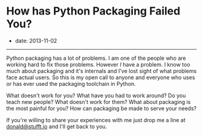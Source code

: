 # How has Python Packaging Failed You?

- date: 2013-11-02

-------------------------------------------------------------------------------

Python packaging has a lot of problems. I am one of the people who are working
hard to fix those problems. However *I* have a problem. I know too much about
packaging and it's internals and I've lost sight of what problems face actual
users. So this is my open call to anyone and everyone who uses or has ever
used the packaging toolchain in Python.

What doesn't work for you? What have you had to work around? Do you teach new
people? What doesn't work for them? What about packaging is the most painful
for you? How can packaging be made to serve your needs?

If you're willing to share your experiences with me just drop me a line at
[donald@stufft.io](mailto:donald@stufft.io) and I'll get back to you.
